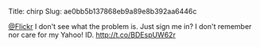 Title: chirp
Slug: ae0bb5b137868eb9a89e8b392aa6446c

<a href="http://twitter.com/Flickr">@Flickr</a> I don't see what the problem is. Just sign me in? I don't remember nor care for my Yahoo! ID. <a href="http://t.co/BDEspUW62r">http://t.co/BDEspUW62r</a>
